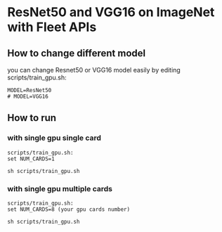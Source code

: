 # ResNet50 and VGG16 on ImageNet with Fleet APIs
## How to change different model
you can change Resnet50 or VGG16 model easily by editing scripts/train_gpu.sh:
```
MODEL=ResNet50  
# MODEL=VGG16
```

## How to run
### with single gpu single card
```
scripts/train_gpu.sh:
set NUM_CARDS=1

sh scripts/train_gpu.sh
```

### with single gpu multiple cards
```
scripts/train_gpu.sh:
set NUM_CARDS=8 (your gpu cards number)

sh scripts/train_gpu.sh
```
